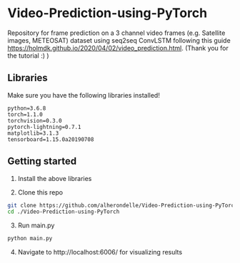 # Video-Prediction-using-PyTorch
Repository for frame prediction on a 3 channel video frames (e.g. Satellite images, METEOSAT) dataset using seq2seq ConvLSTM following this guide https://holmdk.github.io/2020/04/02/video_prediction.html. (Thank you for the tutorial :) ) 


## Libraries
Make sure you have the following libraries installed!

```
python=3.6.8
torch=1.1.0
torchvision=0.3.0
pytorch-lightning=0.7.1
matplotlib=3.1.3
tensorboard=1.15.0a20190708
```

## Getting started
1. Install the above libraries

2. Clone this repo

```bash
git clone https://github.com/alherondelle/Video-Prediction-using-PyTorch.git
cd ./Video-Prediction-using-PyTorch
```

3. Run main.py
```bash
python main.py
```

4. Navigate to http://localhost:6006/ for visualizing results


